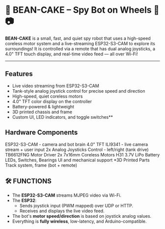 # 🎂 BEAN-CAKE – Spy Bot on Wheels 🤖📷

**BEAN-CAKE** is a small, fast, and quiet spy robot that uses a high-speed coreless motor system and a live-streaming ESP32-S3-CAM to explore its surroundings! 
It is controlled via a remote that has dual analog joysticks, a 4.0" TFT touch display, and real-time video feed — all over Wi-Fi!

---

##  Features

- Live video streaming from ESP32-S3-CAM
- Tank-style analog joystick control for precise speed and direction
- High-speed, quiet coreless motors
- 4.0" TFT color display on the controller
- Battery-powered & lightweight 
- 3D printed chassis and frame
- Custom UI, LED indicators, and toggle switches**


## Hardware Components


ESP32-S3-CAM - camera and bot brain
4.0" TFT ILI9341 - live camera stream + user input
2x Analog Joysticks Control - left/right (tank drive)
TB6612FNG Motor Driver
2x 7x16mm Coreless Motors
H31 3.7V LiPo Battery
LEDs, Switches, Bearings UI and mechanical support
*3D Printed Parts Track system, frame (bot + remote)



## 🛠️ FUNCTIONS

- The **ESP32-S3-CAM** streams MJPEG video via Wi-Fi.
- The **ESP32**:
  - Sends joystick input (PWM mapped) over UDP or HTTP.
  - Receives and displays the live video feed.
- The bot's **motor speed/direction** is based on joystick analog values.
- Everything is **fully wireless**, low-latency, and Arduino-compatible.


